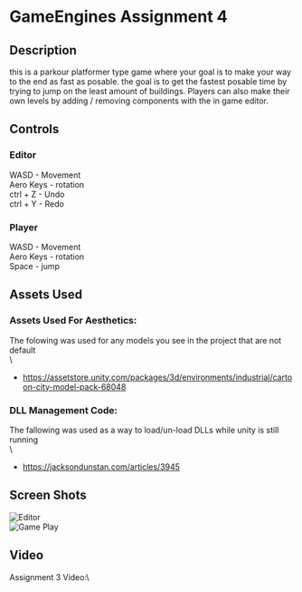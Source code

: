 # GameEngines Assignment 4
## Description
this is a parkour platformer type game where your goal is to make your way to the end as fast as posable. the goal is to get the fastest posable time by trying to jump on the least amount of buildings. Players can also make their own levels by adding / removing components with the in game editor. 

## Controls 
### Editor
WASD  - Movement\
Aero Keys - rotation\
ctrl + Z - Undo\
ctrl + Y - Redo
### Player
WASD  - Movement\
Aero Keys - rotation\
Space - jump

## Assets Used 
### Assets Used For Aesthetics:
The folowing was used for any models you see in the project that are not default\
\
* https://assetstore.unity.com/packages/3d/environments/industrial/cartoon-city-model-pack-68048

### DLL Management Code: 
The fallowing was used as a way to load/un-load DLLs while unity is still running\
\
* https://jacksondunstan.com/articles/3945

## Screen Shots
![Editor](https://media.discordapp.net/attachments/913598806929592330/913642973558898698/unknown.png)\
![Game Play](https://media.discordapp.net/attachments/913598806929592330/913642974049611786/unknown.png)

## Video
Assignment 3 Video:\

